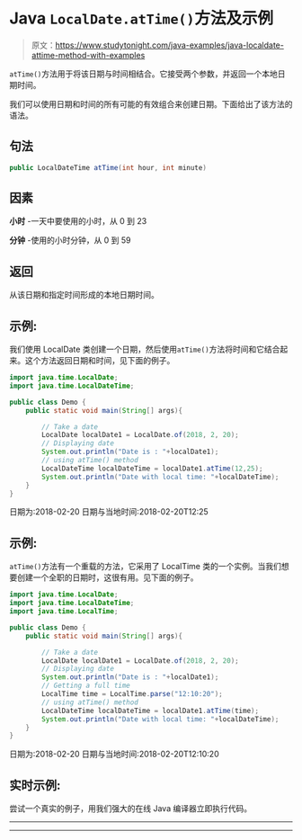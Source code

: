 # Java `LocalDate.atTime()`方法及示例

> 原文：<https://www.studytonight.com/java-examples/java-localdate-attime-method-with-examples>

`atTime()`方法用于将该日期与时间相结合。它接受两个参数，并返回一个本地日期时间。

我们可以使用日期和时间的所有可能的有效组合来创建日期。下面给出了该方法的语法。

## 句法

```java
public LocalDateTime atTime(int hour, int minute)
```

## 因素

**小时** -一天中要使用的小时，从 0 到 23

**分钟** -使用的小时分钟，从 0 到 59

## 返回

从该日期和指定时间形成的本地日期时间。

## 示例:

我们使用 LocalDate 类创建一个日期，然后使用`atTime()`方法将时间和它结合起来。这个方法返回日期和时间，见下面的例子。

```java
import java.time.LocalDate;
import java.time.LocalDateTime;

public class Demo {  
	public static void main(String[] args){  

		// Take a date
		LocalDate localDate1 = LocalDate.of(2018, 2, 20);
		// Displaying date
		System.out.println("Date is : "+localDate1);
		// using atTime() method
		LocalDateTime localDateTime = localDate1.atTime(12,25);
		System.out.println("Date with local time: "+localDateTime);
	}
} 
```

日期为:2018-02-20
日期与当地时间:2018-02-20T12:25

## 示例:

`atTime()`方法有一个重载的方法，它采用了 LocalTime 类的一个实例。当我们想要创建一个全职的日期时，这很有用。见下面的例子。

```java
import java.time.LocalDate;
import java.time.LocalDateTime;
import java.time.LocalTime;

public class Demo {  
	public static void main(String[] args){  

		// Take a date
		LocalDate localDate1 = LocalDate.of(2018, 2, 20);
		// Displaying date
		System.out.println("Date is : "+localDate1);
		// Getting a full time
		LocalTime time = LocalTime.parse("12:10:20");
		// using atTime() method
		LocalDateTime localDateTime = localDate1.atTime(time);
		System.out.println("Date with local time: "+localDateTime);
	}
}
```

日期为:2018-02-20
日期与当地时间:2018-02-20T12:10:20

## 实时示例:

尝试一个真实的例子，用我们强大的在线 Java 编译器立即执行代码。

* * *

* * *